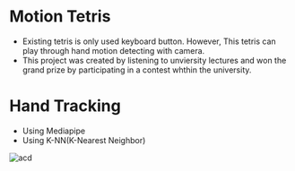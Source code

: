 # Motion Tetris
- Existing tetris is only used keyboard button. However, This tetris can play through hand motion detecting with camera.
- This project was created by listening to unviersity lectures and won the grand prize by participating in a contest whthin the university.
# Hand Tracking
- Using Mediapipe
- Using K-NN(K-Nearest Neighbor)

![acd](https://github.com/Cinofe/Tetris/assets/83103532/08cc5ce1-bd70-4ab4-9c11-f6fa98080974)